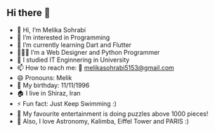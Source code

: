## Hi there 👋

- 👋 Hi, I’m Melika Sohrabi
- 👀 I’m interested in Programming
- 🌱 I’m currently learning Dart and Flutter
- 👨🏻‍💻 I’m a Web Designer and Python Programmer
- 💬 I studied IT Enginnering in University
- 📫 How to reach me: 📧 melikasohrabi5153@gmail.com
- 😄 Pronouns: Melik
- 🎂 My birthday: 11/11/1996
- 🏠 I live in Shiraz, Iran
- ⚡ Fun fact: Just Keep Swimming :)
- 🧩 My favourite entertainment is doing puzzles above 1000 pieces!
- 🔭 Also, I love Astronomy, Kalimba, Eiffel Tower and PARIS :)
<!---
Melika21/Melika21 is a ✨ special ✨ repository because its `README.md` (this file) appears on your GitHub profile.
You can click the Preview link to take a look at your changes.
--->

